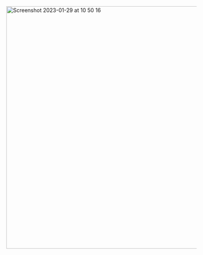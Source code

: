 <img width="642" alt="Screenshot 2023-01-29 at 10 50 16" src="https://user-images.githubusercontent.com/95253429/215338178-0374c89f-1c58-4bde-86be-3d637675aea4.png">
